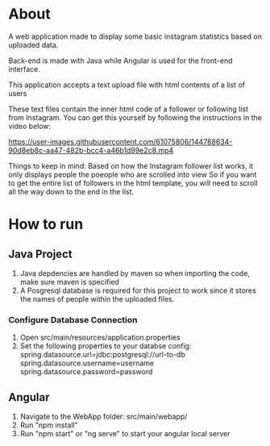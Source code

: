 # About
A web application made to display some basic instagram statistics based on uploaded data.

Back-end is made with Java while Angular is used for the front-end interface.

This application accepts a text upload file with html contents of a list of users

These text files contain the inner html code of a follower or following list from Instagram.
You can get this yourself by following the instructions in the video below:

https://user-images.githubusercontent.com/61075806/144788634-90d8eb8c-aa47-482b-bcc4-a46b1d99e2c8.mp4

Things to keep in mind:
Based on how the Instagram follower list works, it only displays people the poeople who are scrolled into view
So if you want to get the entire list of followers in the html template, you will need to scroll all the way down to the end in the list.

# How to run
## Java Project
1. Java depdencies are handled by maven so when importing the code, make sure maven is specified
2. A Posgresql database is required for this project to work since it stores the names of people within the uploaded files.

### Configure Database Connection
1. Open src/main/resources/application.properties
2. Set the following properties to your databse config:
spring.datasource.url=jdbc:postgresql://url-to-db
spring.datasource.username=username
spring.datasource.password=password

## Angular
1. Navigate to the WebApp folder: src/main/webapp/
2. Run "npm install"
3. Run "npm start" or "ng serve" to start your angular local server
